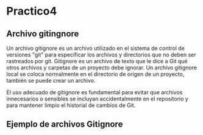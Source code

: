 # Practico4

## Archivo gitingnore

Un archivo gitignore es un archivo utilizado en el sistema de control de versiones "git" para especificar los archivos y directorios que no deben ser rastreados por git. Gitignore es un archivo de texto que le dice a Git qué otros archivos y carpetas de un proyecto debe ignorar. Un archivo gitignore local se coloca normalmente en el directorio de origen de un proyecto, también se puede crear un archivo.

El uso adecuado de gitignore es fundamental para evitar que archivos innecesarios o sensibles se incluyan accidentalmente en el repositorio y para mantener limpio el historial de cambios de Git.

## Ejemplo de archivos Gitignore



